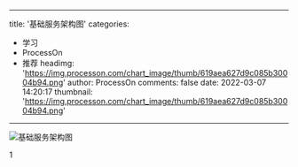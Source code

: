 
---
title: '基础服务架构图'
categories: 
 - 学习
 - ProcessOn
 - 推荐
headimg: 'https://img.processon.com/chart_image/thumb/619aea627d9c085b30004b94.png'
author: ProcessOn
comments: false
date: 2022-03-07 14:20:17
thumbnail: 'https://img.processon.com/chart_image/thumb/619aea627d9c085b30004b94.png'
---

<div>   
<img class="thumb" alt="基础服务架构图" src="https://img.processon.com/chart_image/thumb/619aea627d9c085b30004b94.png" referrerpolicy="no-referrer">
<p>1</p>  
</div>
            